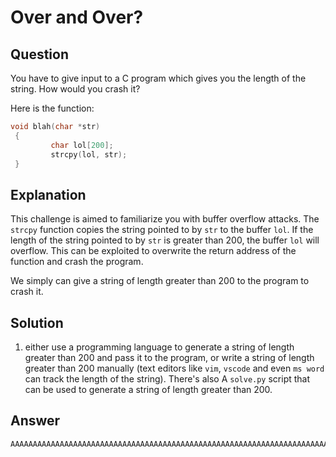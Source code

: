 # Over and Over?

## Question

You have to give input to a C program which gives you the length of the string.
How would you crash it?

Here is the function:

```c
void blah(char *str)
 {
         char lol[200];
         strcpy(lol, str);
 }
```

## Explanation

This challenge is aimed to familiarize you with buffer overflow attacks. The
`strcpy` function copies the string pointed to by `str` to the buffer `lol`. If
the length of the string pointed to by `str` is greater than 200, the buffer
`lol` will overflow. This can be exploited to overwrite the return address of
the function and crash the program.

We simply can give a string of length greater than 200 to the program to crash
it.

## Solution

1. either use a programming language to generate a string of length greater
   than 200 and pass it to the program, or write a string of length greater
   than 200 manually (text editors like `vim`, `vscode` and even `ms word` can
   track the length of the string). There's also A `solve.py` script that can
   be used to generate a string of length greater than 200.

## Answer

```
AAAAAAAAAAAAAAAAAAAAAAAAAAAAAAAAAAAAAAAAAAAAAAAAAAAAAAAAAAAAAAAAAAAAAAAAAAAAAAAAAAAAAAAAAAAAAAAAAAAAAAAAAAAAAAAAAAAAAAAAAAAAAAAAAAAAAAAAAAAAAAAAAAAAAAAAAAAAAAAAAAAAAAAAAAAAAAAAAAAAAAAAAAAAAAAAAAAAAAAAA
```

